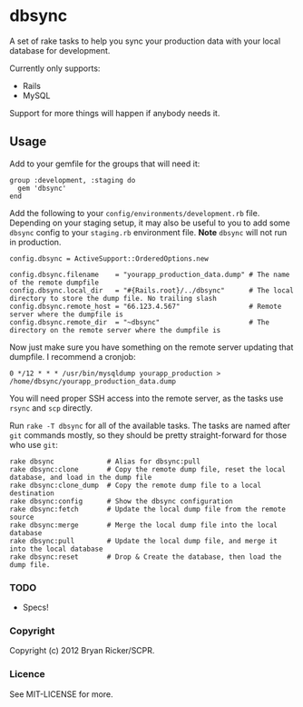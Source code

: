 # dbsync

A set of rake tasks to help you sync your production 
data with your local database for development.

Currently only supports:
* Rails
* MySQL

Support for more things will happen if anybody needs it.

## Usage

Add to your gemfile for the groups that will need it:

    group :development, :staging do
      gem 'dbsync'
    end
    
Add the following to your `config/environments/development.rb` 
file. Depending on your staging setup, it may also be useful 
to you to add some `dbsync` config to your `staging.rb` 
environment file. **Note** `dbsync` will not run in production.

    config.dbsync = ActiveSupport::OrderedOptions.new

    config.dbsync.filename    = "yourapp_production_data.dump" # The name of the remote dumpfile
    config.dbsync.local_dir   = "#{Rails.root}/../dbsync"      # The local directory to store the dump file. No trailing slash
    config.dbsync.remote_host = "66.123.4.567"                 # Remote server where the dumpfile is
    config.dbsync.remote_dir  = "~dbsync"                      # The directory on the remote server where the dumpfile is

Now just make sure you have something on the remote 
server updating that dumpfile. I recommend a cronjob:

    0 */12 * * * /usr/bin/mysqldump yourapp_production > /home/dbsync/yourapp_production_data.dump


You will need proper SSH access into the remote server, 
as the tasks use `rsync` and `scp` directly.

Run `rake -T dbsync` for all of the available tasks. The 
tasks are named after `git` commands mostly, so they
should be pretty straight-forward for those who use `git`:

    rake dbsync             # Alias for dbsync:pull
    rake dbsync:clone       # Copy the remote dump file, reset the local database, and load in the dump file
    rake dbsync:clone_dump  # Copy the remote dump file to a local destination
    rake dbsync:config      # Show the dbsync configuration
    rake dbsync:fetch       # Update the local dump file from the remote source
    rake dbsync:merge       # Merge the local dump file into the local database
    rake dbsync:pull        # Update the local dump file, and merge it into the local database
    rake dbsync:reset       # Drop & Create the database, then load the dump file.
    
### TODO

- Specs!

### Copyright

Copyright (c) 2012 Bryan Ricker/SCPR.

### Licence

See MIT-LICENSE for more.
